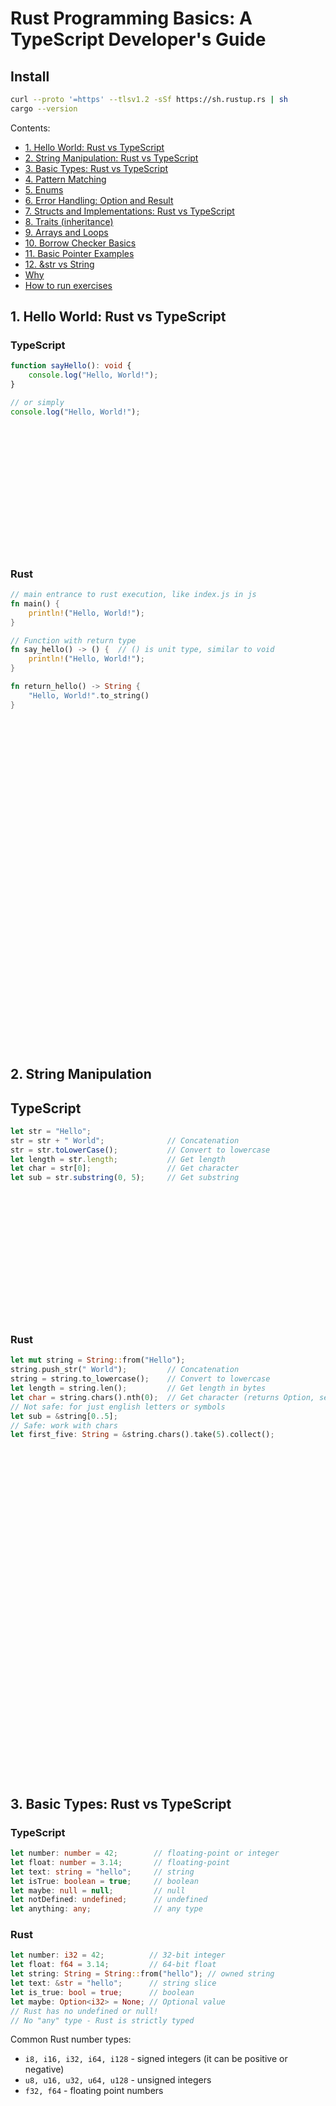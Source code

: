# Rust Programming Basics: A TypeScript Developer's Guide

## Install
```bash
curl --proto '=https' --tlsv1.2 -sSf https://sh.rustup.rs | sh
cargo --version
```

Contents:
- [1. Hello World: Rust vs TypeScript](#1-hello-world-rust-vs-typescript)
- [2. String Manipulation: Rust vs TypeScript](#2-string-manipulation)
- [3. Basic Types: Rust vs TypeScript](#3-basic-types-rust-vs-typescript)
- [4. Pattern Matching](#4-pattern-matching)
- [5. Enums](#5-enums)
- [6. Error Handling: Option and Result](#6-error-handling-option-and-result)
- [7. Structs and Implementations: Rust vs TypeScript](#7-structs-and-implementations-rust-vs-typescript)
- [8. Traits (inheritance)](#8-traits-inheritance)
- [9. Arrays and Loops](#9-arrays-and-loops)
- [10. Borrow Checker Basics](#10-borrow-checker-basics)
- [11. Basic Pointer Examples](#11-basic-pointer-examples)
- [12. &str vs String](#12-str-vs-string)
- [Why](#why-bother)
- [How to run exercises](#how-to-run-exercises)

## 1. Hello World: Rust vs TypeScript

### TypeScript
```typescript
function sayHello(): void {
    console.log("Hello, World!");
}

// or simply
console.log("Hello, World!");
```

</br>
</br>
</br>
</br>
</br>
</br>
</br>
</br>
</br>
</br>
</br>
</br>

### Rust
```rust
// main entrance to rust execution, like index.js in js
fn main() {
    println!("Hello, World!");
}

// Function with return type
fn say_hello() -> () {  // () is unit type, similar to void
    println!("Hello, World!");
}

fn return_hello() -> String {
    "Hello, World!".to_string()
}
```

</br>
</br>
</br>
</br>
</br>
</br>
</br>
</br>
</br>
</br>
</br>
</br>
</br>
</br>
</br>
</br>
</br>
</br>
</br>
</br>
</br>
</br>
</br>
</br>
</br>
</br>
</br>
</br>
</br>
</br>
</br>

## 2. String Manipulation

## TypeScript 
```typescript
let str = "Hello";
str = str + " World";              // Concatenation
str = str.toLowerCase();           // Convert to lowercase
let length = str.length;           // Get length
let char = str[0];                 // Get character
let sub = str.substring(0, 5);     // Get substring
```

</br>
</br>
</br>
</br>
</br>
</br>
</br>
</br>
</br>
</br>
</br>
</br>

### Rust
```rust
let mut string = String::from("Hello");
string.push_str(" World");         // Concatenation
string = string.to_lowercase();    // Convert to lowercase
let length = string.len();         // Get length in bytes
let char = string.chars().nth(0);  // Get character (returns Option, see error handling)
// Not safe: for just english letters or symbols
let sub = &string[0..5];         
// Safe: work with chars
let first_five: String = &string.chars().take(5).collect();
```

</br>
</br>
</br>
</br>
</br>
</br>
</br>
</br>
</br>
</br>
</br>
</br>
</br>
</br>
</br>
</br>
</br>
</br>
</br>
</br>
</br>
</br>
</br>
</br>
</br>
</br>
</br>
</br>
</br>
</br>
</br>

## 3. Basic Types: Rust vs TypeScript

### TypeScript
```typescript
let number: number = 42;        // floating-point or integer
let float: number = 3.14;       // floating-point
let text: string = "hello";     // string
let isTrue: boolean = true;     // boolean
let maybe: null = null;         // null
let notDefined: undefined;      // undefined
let anything: any;              // any type
```

### Rust
```rust
let number: i32 = 42;          // 32-bit integer
let float: f64 = 3.14;         // 64-bit float
let string: String = String::from("hello"); // owned string
let text: &str = "hello";      // string slice
let is_true: bool = true;      // boolean
let maybe: Option<i32> = None; // Optional value
// Rust has no undefined or null!
// No "any" type - Rust is strictly typed
```

Common Rust number types:
- `i8, i16, i32, i64, i128` - signed integers (it can be positive or negative)
- `u8, u16, u32, u64, u128` - unsigned integers
- `f32, f64` - floating point numbers

</br>
</br>
</br>
</br>
</br>
</br>
</br>
</br>
</br>
</br>
</br>
</br>
</br>
</br>
</br>
</br>
</br>
</br>
</br>
</br>
</br>
</br>
</br>
</br>
</br>
</br>
</br>
</br>
</br>
</br>
</br>

## 4. Pattern Matching
```rust
let number = 42;

match number {
    0 => println!("Zero"),
    1..=50 => println!("Between 1 and 50"),
    _ => println!("Something else"),
}
```
</br>
</br>
</br>
</br>
</br>
</br>
</br>
</br>
</br>
</br>
</br>
</br>
</br>
</br>
</br>
</br>
</br>

### TypeScript
```typescript
const number = 42;

// Basic switching
switch (number) {
    case 0:
        console.log("Zero");
        break;
    default:
        if (number >= 1 && number <= 50) {
            console.log("Between 1 and 50");
        } else {
            console.log("Something else");
        }
}

// More modern approach using object literals
type Pattern = { [key: string]: (n: number) => void };

const patterns: Pattern = {
    isZero: (n) => n === 0 && console.log("Zero"),
    isBetween1And50: (n) => n >= 1 && n <= 50 && console.log("Between 1 and 50"),
    default: () => console.log("Something else")
};

// Execute patterns
if (patterns.isZero(number)) {}
else if (patterns.isBetween1And50(number)) {}
else patterns.default();
```


</br>
</br>
</br>
</br>
</br>
</br>
</br>
</br>
</br>
</br>
</br>
</br>
</br>
</br>
</br>
</br>
</br>
</br>
</br>
</br>
</br>
</br>
</br>
</br>
</br>
</br>
</br>
</br>
</br>
</br>
</br>

### 5. Enums
```rust
enum Status {
    Active,
    Inactive,
    Pending,
}

let status = Status::Active;
match status {
    Status::Active => println!("Active"),
    Status::Inactive => println!("Inactive"),
    Status::Pending => println!("Pending"),
}

enum Option<T> {
    Some(T),    // Some is a variant that holds a value
    None        // None is a variant with no value
}
let some_number: Option<i32> = Some(5);
let no_number: Option<i32> = None;

```
</br>
</br>
</br>
</br>
</br>
</br>
</br>
</br>
</br>
</br>
</br>
</br>
</br>
</br>
</br>
</br>
</br>
</br>
</br>
</br>
</br>
</br>
</br>
</br>
</br>
</br>
</br>
</br>
</br>
</br>
</br>

## 6. Error Handling: Option and Result

### TypeScript Error Handling
```typescript
// TypeScript - Optional values
let maybeNumber: number | null = null;
let maybeString: string | undefined;

// TypeScript - Error handling
try {
    throw new Error("Something went wrong");
} catch (error) {
    console.error(error);
}

// TypeScript - Return type with possible error
function divide(a: number, b: number): number | Error {
    if (b === 0) return new Error("Division by zero");
    return a / b;
}
```

</br>
</br>
</br>
</br>
</br>
</br>
</br>
</br>
</br>

### Rust Error Handling
```rust


// Option - for values that might not exist
enum Option<T> {
    Some(T),
    None,
}
let maybe_number: Option<i32> = None;
let definitely_number: Option<i32> = Some(5);


// Result - for operations that might fail
enum Result<T, E> {
    Ok(T),
    Err(E),
}
let result: Result<i32, String> = Ok(42);
let error_result: Result<i32, String> = Err("Something went wrong".to_string());

fn divide(a: i32, b: i32) -> Result<i32, String> {
    if b == 0 {
        return Err("Division by zero".to_string());
    }
    Ok(a / b)
}















// 1. Using match
match divide(10, 2) {
    Ok(result) => println!("Result: {}", result),
    Err(error) => println!("Error: {}", error),
}









// 2. Using is_ok() and is_err()
let result = divide(10, 2);
if result.is_ok() {
    println!("Result: {}", result.unwrap());
}
if result.is_err() {
    println!("Error: {}", result.unwrap_err());
}






// 3. Using if let (when you care only about Ok)
if let Ok(result) = divide(10, 2) {
    println!("Result: {}", result);
}





// 4. Using unwrap_or (provides default value if error)
let result = divide(10, 0).unwrap_or(0);
println!("Result with default: {}", result);





// 5. Using expect (panic with custom message if error)
let result = divide(10, 2).expect("Division failed");
println!("Result: {}", result);






// 6. Using map (change success value)
let result = divide(10, 2)
    .map(|x| x * 2);  // multiply by 2 if Ok





// 7. Using map_err (change error value)
let result = divide(10, 0)
    .map_err(|e| format!("Error occurred: {}", e));





// 8. Using and_then (chain operations)
let result = divide(10, 2)
    .and_then(|x| divide(x, 2));  // divide result by 2





// 9. Using the ? operator in a function
fn complex_operation() -> Result<i32, String> {
    let x = divide(10, 2)?;  // returns Err if divide fails
    let y = divide(x, 2)?;   // otherwise continues
    Ok(y + 1)
}






// Using ? operator for error propagation
fn complicated_operation() -> Result<i32, String> {
    let result = divide(10, 2)?;  // ? will return Err if divide fails
    Ok(result * 2)
}





// r# is raw string literal, without it it would be
// "{\"name\": \"John\", \"age\": 30}
let json_str = r#"{"name": "John", "age": 30}"#;
    
// Parse into a JsonValue
let parsed = json::parse(json_str);

// json::parse returns Result automatically
match parsed {
    Ok(data) => println!("Name: {}", data["name"]),
    Err(error) => println!("Failed to parse: {}", error)
}
```

</br>
</br>
</br>
</br>
</br>
</br>
</br>
</br>
</br>
</br>
</br>
</br>

### Typescript with ts-result library (runtime check)
```typescript
import { Result, Ok, Err, Option, Some, None } from 'ts-results-es';

// Optional values using Option
const maybeNumber: Option<number> = new None();
const maybeString: Option<string> = new None();

// Error handling using Result
function parseJson<T>(json: string): Result<T, string> {
    try {
        const result = JSON.parse(json);
        return new Ok(result);
    } catch (error) {
        return new Err(`Failed to parse JSON: ${error}`);
    }
}

// Function that might fail using Result
function divide(a: number, b: number): Result<number, string> {
    if (b === 0) return new Err("Division by zero");
    return new Ok(a / b);
}

// Usage example
const result = divide(10, 2);
if (result.isOk()) {
    console.log("Result:", result.value);
}
if (result.isErr()) {
    console.log("Error:", result.error);
}

```

</br>
</br>
</br>
</br>
</br>
</br>
</br>
</br>
</br>
</br>
</br>
</br>
</br>
</br>
</br>
</br>
</br>
</br>
</br>
</br>
</br>
</br>
</br>
</br>
</br>
</br>
</br>
</br>
</br>
</br>
</br>

## 7. Structs and Implementations: Rust vs TypeScript
### TypeScript Class
```typescript

class Person {
    name: string;
    age: number;

    constructor(name: string, age: number) {
        this.name = name;
        this.age = age;
    }

    sayHello(): void {
        console.log(`Hello, I'm ${this.name}`);
    }
}
const person = new Person("Alice", 30);
person.sayHello(); 
```

</br>
</br>
</br>
</br>
</br>
</br>
</br>
</br>
</br>
</br>
</br>
</br>
</br>

### Rust Struct and Impl
```rust
// special helper for beauty printing
#[derive(Debug)]
struct Person {
    name: String,
    age: u32,
}

impl Person {
    // Constructor (by convention called new)
    fn new(name: String, age: u32) -> Person {
        Person { name, age }
    }

    // Method
    fn say_hello(&self) {
        println!("Hello, I'm {}", self.name);
    }
}

// Usage
let person = Person::new(String::from("Alice"), 30);
person.say_hello();
```

</br>
</br>
</br>
</br>
</br>
</br>
</br>
</br>
</br>
</br>
</br>
</br>
</br>
</br>
</br>
</br>
</br>
</br>
</br>
</br>
</br>
</br>
</br>
</br>
</br>
</br>
</br>
</br>
</br>
</br>
</br>

### 8. Traits (inheritance)

### Typescript interface inheritance
```typescript
interface Animal {
    makeSound(): string;
}

class Dog implements Animal {
    name: string;

    constructor(name: string) {
        this.name = name;
    }

    makeSound(): string {
        return "Woof!";
    }
}

const dog = new Dog("Rex");
console.log(dog.makeSound());
```
</br>
</br>
</br>
</br>
</br>
</br>
</br>
</br>
</br>
</br>
</br>
</br>
</br>
</br>

### Rust trait

```rust
trait Animal {
    fn make_sound(&self) -> String;
}

struct Dog {
    name: String,
}

impl Animal for Dog {
    fn make_sound(&self) -> String {
        "Woof!".to_string()
    }
}

Dog.make_sound()
```
</br>
</br>
</br>
</br>
</br>
</br>
</br>
</br>
</br>
</br>
</br>
</br>
</br>
</br>
</br>
</br>
</br>
</br>
</br>
</br>
</br>
</br>
</br>
</br>
</br>
</br>
</br>
</br>
</br>
</br>
</br>

## 9. Arrays and Loops

### TypeScript
```typescript
// Array
let numbers: number[] = [1, 2, 3, 4, 5];

// For loop
for (let i = 0; i < numbers.length; i++) {
    console.log(numbers[i]);
}

// For-of loop
for (const num of numbers) {
    console.log(num);
}

// forEach
numbers.forEach(num => console.log(num));
```
</br>
</br>
</br>
</br>
</br>
</br>
</br>
</br>
</br>
</br>
</br>
</br>
</br>
</br>

### Rust
```rust
// Arrays - Fixed size
let arr1: [i32; 5] = [1, 2, 3, 4, 5];         // Standard declaration
let arr2 = [3; 5];                            // [3, 3, 3, 3, 3]
let arr3: [i32; 5] = Default::default();      // [0, 0, 0, 0, 0]

// Vectors - Dynamic size
// Creation methods
let vec1: Vec<i32> = vec![1, 2, 3, 4, 5];    // Using vec! macro
let vec2 = Vec::new();                        // Empty vector
let mut vec3 = Vec::with_capacity(10);        // Preallocate space
let vec4 = (0..5).collect::<Vec<i32>>();      // From range
// Vector from array
let vec6 = vec1.to_vec();


// Adding elements to vector
let mut vec5 = Vec::new(); // or vec![]
vec5.push(1);
vec5.push(2);






// Common iterators examples
let numbers = vec![1, 2, 3, 4, 5];

// Map
let doubled: Vec<i32> = numbers.iter().map(|x| x * 2).collect();
// [2, 4, 6, 8, 10]

// Filter
let even: Vec<i32> = numbers.iter().filter(|x| *x % 2 == 0).collect();
// [2, 4]

// Find
let found = numbers.iter().find(|&&x| x > 3);
// Some(4)

// Any/All
let has_even = numbers.iter().any(|x| x % 2 == 0);    // true
let all_even = numbers.iter().all(|x| x % 2 == 0);    // false

// Fold (reduce)
let sum = numbers.iter().fold(0, |acc, x| acc + x);   // 15

// Chaining iterators
let result: Vec<i32> = numbers
    .iter()
    .filter(|x| *x % 2 == 0)  // keep even numbers
    .map(|x| x * 2)           // multiply by 2
    .collect();               // collect into vector

// Enumerate
for (index, value) in numbers.iter().enumerate() {
    println!("Index: {}, Value: {}", index, value);
}
```
</br>
</br>
</br>
</br>
</br>
</br>
</br>
</br>
</br>
</br>
</br>
</br>
</br>
</br>
</br>
</br>
</br>
</br>
</br>
</br>
</br>
</br>
</br>
</br>
</br>
</br>
</br>
</br>
</br>
</br>
</br>

## 10. Borrow Checker Basics

```rust
fn main() {
    let mut s = String::from("hello");
    
    // Borrow immutably (multiple allowed)
    let r1 = &s;
    let r2 = &s;
    println!("{} and {}", r1, r2);
    
    // Borrow mutably (only one allowed)
    let r3 = &mut s;
    r3.push_str(" world");
    println!("{}", r3);
    
    // Can't use r1 or r2 here as s was mutably borrowed
    // println!("{}", r1); // This would not compile!
}
```

</br>
</br>
</br>
</br>
</br>
</br>
</br>
</br>
</br>
</br>
</br>
</br>
</br>
</br>
</br>
</br>
</br>
</br>
</br>
</br>
</br>
</br>
</br>
</br>
</br>
</br>
</br>
</br>
</br>
</br>
</br>

## 11. Basic Pointer Examples

```rust
fn main() {
    let mut x = 42;
    
    // Reference (&) - immutable borrow
    let ref_x = &x;
    println!("Reference value: {}", ref_x);
    
    // Mutable reference (&mut) - mutable borrow
    let mut_ref_x = &mut x;
    *mut_ref_x = 43;  // Dereference and modify
    println!("Modified value: {}", x);
}
```

</br>
</br>
</br>
</br>
</br>
</br>
</br>
</br>
</br>
</br>
</br>
</br>
</br>
</br>
</br>
</br>
</br>
</br>
</br>
</br>
</br>
</br>
</br>
</br>
</br>
</br>
</br>
</br>
</br>
</br>
</br>

## 12. &str vs String

```rust
// &str - string slice, immutable, borrowed
let slice: &str = "Hello";

// String - owned, mutable, growable
let string: String = String::from("Hello");
let also_string = "Hello".to_string();

// Convert String to &str
let slice_from_string: &str = &string;

// String methods
let mut s = String::from("Hello");
s.push_str(" World");  // Only String can be modified
```

### How they stored in memory
```
// &str (string slice)
Stack               Binary/Heap
[ptr|len] -------> ["Hello"]

// String
Stack               Heap
[ptr|len|cap] ---> ["Hello"]

// &String
Stack               Stack               Heap
[ptr] -----------> [ptr|len|cap] ---> ["Hello"]

```

</br>
</br>
</br>
</br>
</br>
</br>
</br>
</br>
</br>
</br>
</br>
</br>
</br>
</br>
</br>
</br>
</br>
</br>
</br>
</br>
</br>
</br>
</br>
</br>
</br>
</br>
</br>
</br>
</br>
</br>
</br>




## Why bother?
- Rust is memory safe without garbage collection
- No null values - use Option instead
- No exceptions - use Result for error handling
- Strong type system with type inference
- Ownership system prevents memory issues
- Pattern matching is powerful and widely used


</br>
</br>
</br>
</br>
</br>
</br>
</br>
</br>
</br>
</br>
</br>
</br>
</br>
</br>
</br>
</br>
</br>
</br>
</br>
</br>
</br>
</br>
</br>
</br>
</br>
</br>
</br>
</br>
</br>
</br>
</br>

## How to run exercises

In order for you to run rust project, you should:

```bash
cargo run
```

But for exercises, for simplicity sake, we need to run

```bash
# name of exercise to run in src/bin folder
cargo run --bin 1_strings
```

Some exercises will require to pass files, for example exercises 5
```bash
cargo run --bin 5_read_file_without_clap -- errors.log
```

For cli we can use rust methods, but it is better to use clap library for parsing of arguments. Here is is installed already, but if you want, you can add 

```bash
# for clap cli arguments parses (6_read_file_with_clap)
cargo add clap --features derive    

# for json serialize/deserialize (7_json)
cargo add serde --features derive
cargo add serde_json

# for server (8_server_basic)
cargo add axum
cargo add tokio --features full

# for server with env (9_server_with_env)
cargo add dotenv
```

## Exercises

Fix each of them and implement required tasks

```bash
cargo run --bin 1_strings

cargo run --bin 2_pattern_matching

cargo run --bin 3_filter_array

cargo run --bin 4_number_arrays

cargo run --bin 5_read_file_without_clap -- errors.log

cargo run --bin 6_read_file_with_clap -- --file errors.log

cargo run --bin 7_json -- users.json

cargo run --bin 8_server_basic
# what to run to add user to test print
curl -X POST -H "Content-Type: application/json" -d '{"name":"John","age":30}' http://localhost:3000/users

cargo run --bin 9_server_with_env
# run this to get status info
curl http://localhost:3005/status

```


If you have completed all of exercises, than you can try and build from scratch your own server or cli
```bash
cargo run --bin 10_what_you_want_exercise
```


